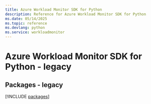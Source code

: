 ```yaml
---
title: Azure Workload Monitor SDK for Python
description: Reference for Azure Workload Monitor SDK for Python
ms.date: 05/14/2025
ms.topic: reference
ms.devlang: python
ms.service: workloadmonitor
---
```

# Azure Workload Monitor SDK for Python - legacy
## Packages - legacy
[!INCLUDE [packages](workload-monitor-index.md)]